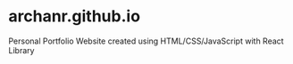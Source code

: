 # archanr.github.io
Personal Portfolio Website created using HTML/CSS/JavaScript with React Library
